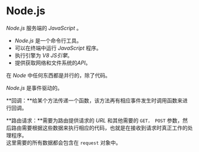 # Node.js #
  
*Node.js* 服务端的 *JavaScript* 。

* *Node.js* 是一个命令行工具。  
* 可以在终端中运行 *JavaScript* 程序。  
* 执行引擎为 *V8 JS引擎*。  
* 提供获取网络和文件系统的*API*。  
  
在 *Node* 中任何东西都是并行的，除了代码。  
  
*Node.js* 是事件驱动的。  
  
**回调：**给某个方法传递一个函数，该方法再有相应事件发生时调用函数来进行回调。  
  
**路由请求：**需要为路由提供请求的 *URL* 和其他需要的 `GET， POST` 参数，然后路由需要根据这些数据来执行相应的代码，也就是在接收到请求时真正工作的处理程序。  
这里需要的所有数据都会包含在 `request` 对象中。